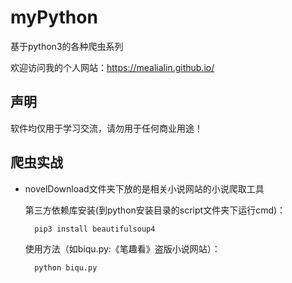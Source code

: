 # myPython
基于python3的各种爬虫系列

欢迎访问我的个人网站：https://mealialin.github.io/

## 声明

软件均仅用于学习交流，请勿用于任何商业用途！

## 爬虫实战

* novelDownload文件夹下放的是相关小说网站的小说爬取工具

	第三方依赖库安装(到python安装目录的script文件夹下运行cmd)：

		pip3 install beautifulsoup4

	使用方法（如biqu.py:《笔趣看》盗版小说网站）：

		python biqu.py